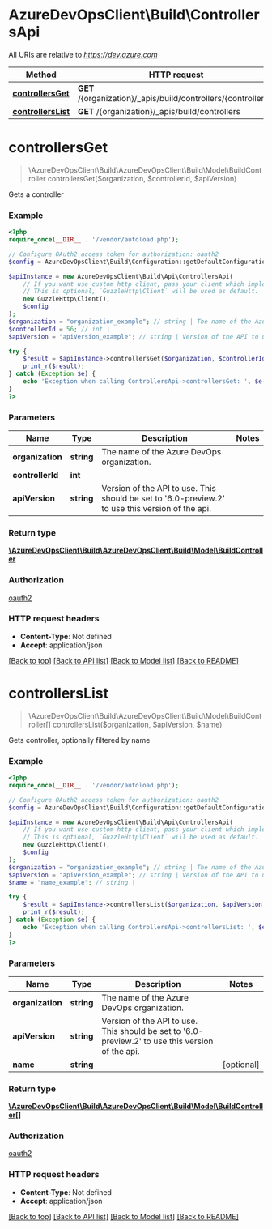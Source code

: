 # AzureDevOpsClient\Build\ControllersApi

All URIs are relative to *https://dev.azure.com*

Method | HTTP request | Description
------------- | ------------- | -------------
[**controllersGet**](ControllersApi.md#controllersGet) | **GET** /{organization}/_apis/build/controllers/{controllerId} | 
[**controllersList**](ControllersApi.md#controllersList) | **GET** /{organization}/_apis/build/controllers | 


# **controllersGet**
> \AzureDevOpsClient\Build\AzureDevOpsClient\Build\Model\BuildController controllersGet($organization, $controllerId, $apiVersion)



Gets a controller

### Example
```php
<?php
require_once(__DIR__ . '/vendor/autoload.php');

// Configure OAuth2 access token for authorization: oauth2
$config = AzureDevOpsClient\Build\Configuration::getDefaultConfiguration()->setAccessToken('YOUR_ACCESS_TOKEN');

$apiInstance = new AzureDevOpsClient\Build\Api\ControllersApi(
    // If you want use custom http client, pass your client which implements `GuzzleHttp\ClientInterface`.
    // This is optional, `GuzzleHttp\Client` will be used as default.
    new GuzzleHttp\Client(),
    $config
);
$organization = "organization_example"; // string | The name of the Azure DevOps organization.
$controllerId = 56; // int | 
$apiVersion = "apiVersion_example"; // string | Version of the API to use.  This should be set to '6.0-preview.2' to use this version of the api.

try {
    $result = $apiInstance->controllersGet($organization, $controllerId, $apiVersion);
    print_r($result);
} catch (Exception $e) {
    echo 'Exception when calling ControllersApi->controllersGet: ', $e->getMessage(), PHP_EOL;
}
?>
```

### Parameters

Name | Type | Description  | Notes
------------- | ------------- | ------------- | -------------
 **organization** | **string**| The name of the Azure DevOps organization. |
 **controllerId** | **int**|  |
 **apiVersion** | **string**| Version of the API to use.  This should be set to &#39;6.0-preview.2&#39; to use this version of the api. |

### Return type

[**\AzureDevOpsClient\Build\AzureDevOpsClient\Build\Model\BuildController**](../Model/BuildController.md)

### Authorization

[oauth2](../../README.md#oauth2)

### HTTP request headers

 - **Content-Type**: Not defined
 - **Accept**: application/json

[[Back to top]](#) [[Back to API list]](../../README.md#documentation-for-api-endpoints) [[Back to Model list]](../../README.md#documentation-for-models) [[Back to README]](../../README.md)

# **controllersList**
> \AzureDevOpsClient\Build\AzureDevOpsClient\Build\Model\BuildController[] controllersList($organization, $apiVersion, $name)



Gets controller, optionally filtered by name

### Example
```php
<?php
require_once(__DIR__ . '/vendor/autoload.php');

// Configure OAuth2 access token for authorization: oauth2
$config = AzureDevOpsClient\Build\Configuration::getDefaultConfiguration()->setAccessToken('YOUR_ACCESS_TOKEN');

$apiInstance = new AzureDevOpsClient\Build\Api\ControllersApi(
    // If you want use custom http client, pass your client which implements `GuzzleHttp\ClientInterface`.
    // This is optional, `GuzzleHttp\Client` will be used as default.
    new GuzzleHttp\Client(),
    $config
);
$organization = "organization_example"; // string | The name of the Azure DevOps organization.
$apiVersion = "apiVersion_example"; // string | Version of the API to use.  This should be set to '6.0-preview.2' to use this version of the api.
$name = "name_example"; // string | 

try {
    $result = $apiInstance->controllersList($organization, $apiVersion, $name);
    print_r($result);
} catch (Exception $e) {
    echo 'Exception when calling ControllersApi->controllersList: ', $e->getMessage(), PHP_EOL;
}
?>
```

### Parameters

Name | Type | Description  | Notes
------------- | ------------- | ------------- | -------------
 **organization** | **string**| The name of the Azure DevOps organization. |
 **apiVersion** | **string**| Version of the API to use.  This should be set to &#39;6.0-preview.2&#39; to use this version of the api. |
 **name** | **string**|  | [optional]

### Return type

[**\AzureDevOpsClient\Build\AzureDevOpsClient\Build\Model\BuildController[]**](../Model/BuildController.md)

### Authorization

[oauth2](../../README.md#oauth2)

### HTTP request headers

 - **Content-Type**: Not defined
 - **Accept**: application/json

[[Back to top]](#) [[Back to API list]](../../README.md#documentation-for-api-endpoints) [[Back to Model list]](../../README.md#documentation-for-models) [[Back to README]](../../README.md)

